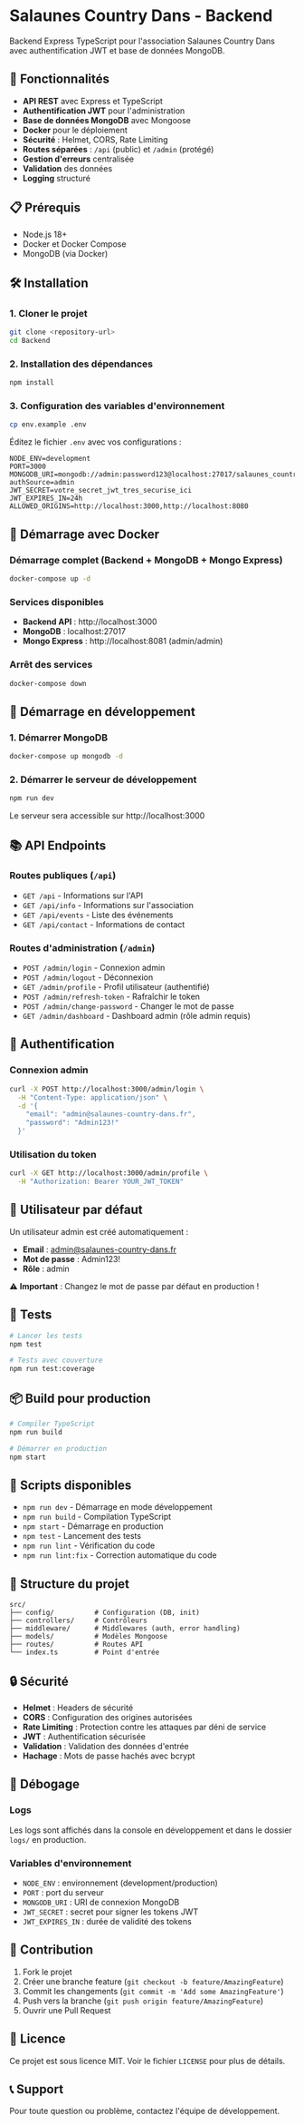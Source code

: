 # Salaunes Country Dans - Backend

Backend Express TypeScript pour l'association Salaunes Country Dans avec authentification JWT et base de données MongoDB.

## 🚀 Fonctionnalités

-   **API REST** avec Express et TypeScript
-   **Authentification JWT** pour l'administration
-   **Base de données MongoDB** avec Mongoose
-   **Docker** pour le déploiement
-   **Sécurité** : Helmet, CORS, Rate Limiting
-   **Routes séparées** : `/api` (public) et `/admin` (protégé)
-   **Gestion d'erreurs** centralisée
-   **Validation** des données
-   **Logging** structuré

## 📋 Prérequis

-   Node.js 18+
-   Docker et Docker Compose
-   MongoDB (via Docker)

## 🛠️ Installation

### 1. Cloner le projet

```bash
git clone <repository-url>
cd Backend
```

### 2. Installation des dépendances

```bash
npm install
```

### 3. Configuration des variables d'environnement

```bash
cp env.example .env
```

Éditez le fichier `.env` avec vos configurations :

```env
NODE_ENV=development
PORT=3000
MONGODB_URI=mongodb://admin:password123@localhost:27017/salaunes_country_dans?authSource=admin
JWT_SECRET=votre_secret_jwt_tres_securise_ici
JWT_EXPIRES_IN=24h
ALLOWED_ORIGINS=http://localhost:3000,http://localhost:8080
```

## 🐳 Démarrage avec Docker

### Démarrage complet (Backend + MongoDB + Mongo Express)

```bash
docker-compose up -d
```

### Services disponibles

-   **Backend API** : http://localhost:3000
-   **MongoDB** : localhost:27017
-   **Mongo Express** : http://localhost:8081 (admin/admin)

### Arrêt des services

```bash
docker-compose down
```

## 🚀 Démarrage en développement

### 1. Démarrer MongoDB

```bash
docker-compose up mongodb -d
```

### 2. Démarrer le serveur de développement

```bash
npm run dev
```

Le serveur sera accessible sur http://localhost:3000

## 📚 API Endpoints

### Routes publiques (`/api`)

-   `GET /api` - Informations sur l'API
-   `GET /api/info` - Informations sur l'association
-   `GET /api/events` - Liste des événements
-   `GET /api/contact` - Informations de contact

### Routes d'administration (`/admin`)

-   `POST /admin/login` - Connexion admin
-   `POST /admin/logout` - Déconnexion
-   `GET /admin/profile` - Profil utilisateur (authentifié)
-   `POST /admin/refresh-token` - Rafraîchir le token
-   `POST /admin/change-password` - Changer le mot de passe
-   `GET /admin/dashboard` - Dashboard admin (rôle admin requis)

## 🔐 Authentification

### Connexion admin

```bash
curl -X POST http://localhost:3000/admin/login \
  -H "Content-Type: application/json" \
  -d '{
    "email": "admin@salaunes-country-dans.fr",
    "password": "Admin123!"
  }'
```

### Utilisation du token

```bash
curl -X GET http://localhost:3000/admin/profile \
  -H "Authorization: Bearer YOUR_JWT_TOKEN"
```

## 👤 Utilisateur par défaut

Un utilisateur admin est créé automatiquement :

-   **Email** : admin@salaunes-country-dans.fr
-   **Mot de passe** : Admin123!
-   **Rôle** : admin

⚠️ **Important** : Changez le mot de passe par défaut en production !

## 🧪 Tests

```bash
# Lancer les tests
npm test

# Tests avec couverture
npm run test:coverage
```

## 📦 Build pour production

```bash
# Compiler TypeScript
npm run build

# Démarrer en production
npm start
```

## 🔧 Scripts disponibles

-   `npm run dev` - Démarrage en mode développement
-   `npm run build` - Compilation TypeScript
-   `npm start` - Démarrage en production
-   `npm test` - Lancement des tests
-   `npm run lint` - Vérification du code
-   `npm run lint:fix` - Correction automatique du code

## 📁 Structure du projet

```
src/
├── config/          # Configuration (DB, init)
├── controllers/     # Contrôleurs
├── middleware/      # Middlewares (auth, error handling)
├── models/          # Modèles Mongoose
├── routes/          # Routes API
└── index.ts         # Point d'entrée
```

## 🔒 Sécurité

-   **Helmet** : Headers de sécurité
-   **CORS** : Configuration des origines autorisées
-   **Rate Limiting** : Protection contre les attaques par déni de service
-   **JWT** : Authentification sécurisée
-   **Validation** : Validation des données d'entrée
-   **Hachage** : Mots de passe hachés avec bcrypt

## 🐛 Débogage

### Logs

Les logs sont affichés dans la console en développement et dans le dossier `logs/` en production.

### Variables d'environnement

-   `NODE_ENV` : environnement (development/production)
-   `PORT` : port du serveur
-   `MONGODB_URI` : URI de connexion MongoDB
-   `JWT_SECRET` : secret pour signer les tokens JWT
-   `JWT_EXPIRES_IN` : durée de validité des tokens

## 🤝 Contribution

1. Fork le projet
2. Créer une branche feature (`git checkout -b feature/AmazingFeature`)
3. Commit les changements (`git commit -m 'Add some AmazingFeature'`)
4. Push vers la branche (`git push origin feature/AmazingFeature`)
5. Ouvrir une Pull Request

## 📄 Licence

Ce projet est sous licence MIT. Voir le fichier `LICENSE` pour plus de détails.

## 📞 Support

Pour toute question ou problème, contactez l'équipe de développement.
